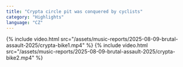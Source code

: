 ```yaml
---
title: "Crypta circle pit was conquered by cyclists"
category: "Highlights"
language: "CZ"
---
```


{% include video.html src="/assets/music-reports/2025-08-09-brutal-assault-2025/crypta-bike1.mp4" %}
{% include video.html src="/assets/music-reports/2025-08-09-brutal-assault-2025/crypta-bike2.mp4" %}

